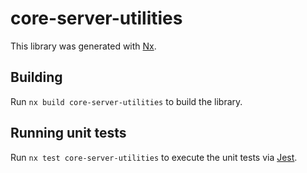 # core-server-utilities

This library was generated with [Nx](https://nx.dev).

## Building

Run `nx build core-server-utilities` to build the library.

## Running unit tests

Run `nx test core-server-utilities` to execute the unit tests via [Jest](https://jestjs.io).
